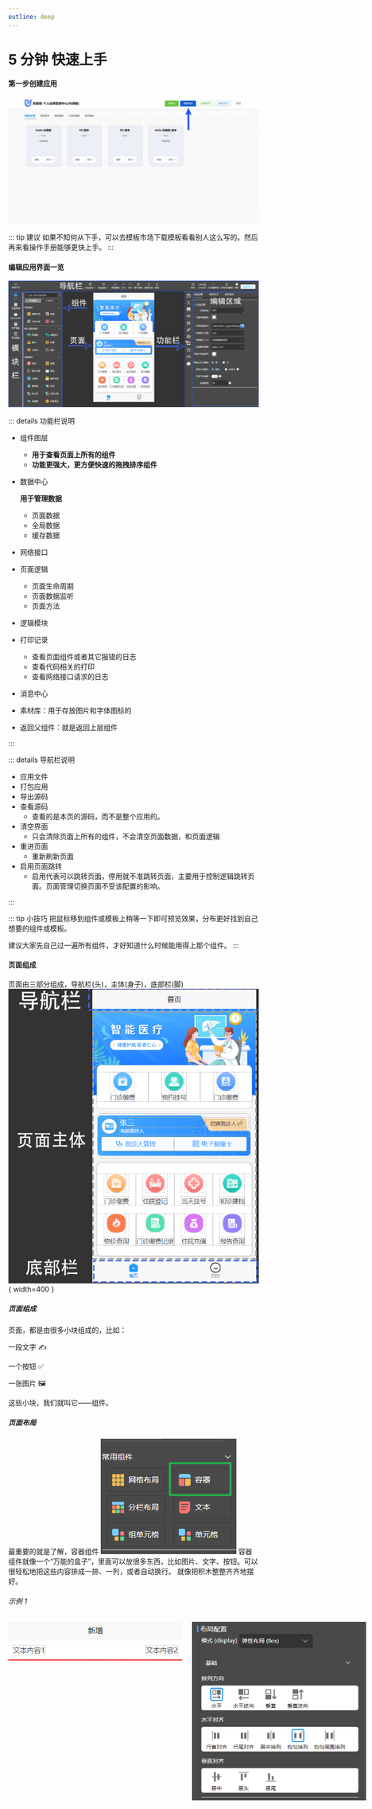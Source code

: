 ```yaml
---
outline: deep
---
```


# 5 分钟 快速上手

#### 第一步创建应用

![](/public/platform/1.jpg "应用中心")

::: tip 建议
如果不知何从下手，可以去模板市场下载模板看看别人这么写的。然后再来看操作手册能够更快上手。
:::

#### 编辑应用界面一览

![](/public/platform/overview.png "编辑应用界面一览")

::: details 功能栏说明

- 组件图层
  - **用于查看页面上所有的组件**
  - **功能更强大，更方便快速的拖拽排序组件**
- 数据中心

  **用于管理数据**

  - 页面数据
  - 全局数据
  - 缓存数据

- 网络接口
- 页面逻辑
  - 页面生命周期
  - 页面数据监听
  - 页面方法
- 逻辑模块
- 打印记录
  - 查看页面组件或者其它报错的日志
  - 查看代码相关的打印
  - 查看网络接口请求的日志
- 消息中心
- 素材库：用于存放图片和字体图标的
- 返回父组件：就是返回上层组件

:::

::: details 导航栏说明

- 应用文件
- 打包应用
- 导出源码
- 查看源码
  - 查看的是本页的源码，而不是整个应用的。
- 清空界面
  - 只会清除页面上所有的组件，不会清空页面数据，和页面逻辑
- 重进页面
  - 重新刷新页面
- 启用页面跳转
  - 启用代表可以跳转页面，停用就不准跳转页面，主要用于控制逻辑跳转页面。页面管理切换页面不受该配置的影响。

:::

::: tip 小技巧
把鼠标移到组件或模板上稍等一下即可预览效果，分布更好找到自己想要的组件或模板。

建议大家先自己过一遍所有组件，才好知道什么时候能用得上那个组件。
:::

#### 页面组成

页面由三部分组成，导航栏(头)，主体(身子)，底部栏(脚)
![](/public/platform/phone.png "页面组成"){ width=400 }

##### 页面组成

页面，都是由很多小块组成的，比如：

一段文字 ✍️

一个按钮 ✅

一张图片 🖼️

这些小块，我们就叫它——组件。

##### 页面布局

最重要的就是了解，容器组件
![](/public/compoents/flex-menus.png "容器组件")
容器组件就像一个“万能的盒子”，里面可以放很多东西，比如图片、文字、按钮。可以很轻松地把这些内容排成一排、一列，或者自动换行。
就像把积木整整齐齐地摆好。

###### 示例 1

<div style="display: flex; gap: 20px;">
  <img src="/public/compoents/flex1.png" alt="图片" style="width: 350px;height: 80px;" loading="lazy" />
  <img src="/public/compoents/flex1-1.png" alt="图片" style="width: 350px; height: auto;" loading="lazy" />
</div>
